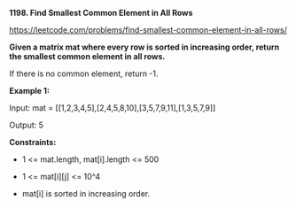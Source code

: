 **1198. Find Smallest Common Element in All Rows**

https://leetcode.com/problems/find-smallest-common-element-in-all-rows/

**Given a matrix mat where every row is sorted in increasing order, return the smallest common element in all rows.**

If there is no common element, return -1.



**Example 1:**

Input: mat = [[1,2,3,4,5],[2,4,5,8,10],[3,5,7,9,11],[1,3,5,7,9]]

Output: 5
 

**Constraints:**

- 1 <= mat.length, mat[i].length <= 500

- 1 <= mat[i][j] <= 10^4

- mat[i] is sorted in increasing order.